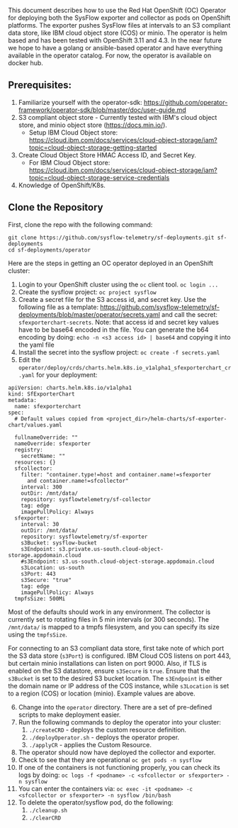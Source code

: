 This document describes how to use the Red Hat OpenShift (OC) Operator for deploying both the SysFlow exporter and collector as pods on OpenShift platforms.  The exporter pushes SysFlow files at intervals to an S3 compliant data 
store, like IBM cloud object store (COS) or minio.   The operator is helm based and has been tested with OpenShift 3.11 and 4.3.  In the near future we hope to have a golang or ansible-based operator and have everything available
in the operator catalog.  For now, the operator is available on docker hub.


## Prerequisites:

1. Familiarize yourself with the operator-sdk:  https://github.com/operator-framework/operator-sdk/blob/master/doc/user-guide.md
2. S3 compliant object store - Currently tested with IBM's cloud object store, and minio object store (https://docs.min.io/). 
    * Setup IBM Cloud Object store: https://cloud.ibm.com/docs/services/cloud-object-storage/iam?topic=cloud-object-storage-getting-started
3. Create Cloud Object Store HMAC Access ID, and Secret Key.
    * For IBM Cloud Object store: https://cloud.ibm.com/docs/services/cloud-object-storage/iam?topic=cloud-object-storage-service-credentials
4. Knowledge of OpenShift/K8s.

## Clone the Repository

First, clone the repo with the following command:
```
git clone https://github.com/sysflow-telemetry/sf-deployments.git sf-deployments
cd sf-deployments/operator
```
Here are the steps in getting an OC operator deployed in an OpenShift cluster:

1. Login to your OpenShift cluster using the `oc` client tool. `oc login ...`
2. Create the sysflow project: `oc project sysflow`
3. Create a secret file for the S3 access id, and secret key.  Use the following file as a template: https://github.com/sysflow-telemetry/sf-deployments/blob/master/operator/secrets.yaml and call the secret: `sfexporterchart-secrets`. 
   Note: that access id and secret key values have to be base64 encoded in the file. You can generate the b64 encoding by doing:  `echo -n <s3 access id> | base64` and copying it into the yaml file
4. Install the secret into the sysflow project: `oc create -f secrets.yaml`
5. Edit the `operator/deploy/crds/charts.helm.k8s.io_v1alpha1_sfexporterchart_cr.yaml` for your deployment:


```
apiVersion: charts.helm.k8s.io/v1alpha1
kind: SfExporterChart
metadata:
  name: sfexporterchart
spec:
  # Default values copied from <project_dir>/helm-charts/sf-exporter-chart/values.yaml
  
  fullnameOverride: ""
  nameOverride: sfexporter
  registry:
    secretName: ""
  resources: {}
  sfcollector:
    filter: "container.type!=host and container.name!=sfexporter
      and container.name!=sfcollector"
    interval: 300
    outDir: /mnt/data/
    repository: sysflowtelemetry/sf-collector
    tag: edge
    imagePullPolicy: Always
  sfexporter:
    interval: 30
    outDir: /mnt/data/
    repository: sysflowtelemetry/sf-exporter
    s3Bucket: sysflow-bucket
    s3Endpoint: s3.private.us-south.cloud-object-storage.appdomain.cloud
    #s3Endpoint: s3.us-south.cloud-object-storage.appdomain.cloud
    s3Location: us-south
    s3Port: 443
    s3Secure: "true"
    tag: edge
    imagePullPolicy: Always
  tmpfsSize: 500Mi
```

Most of the defaults should work in any environment.  The collector is
currently set to rotating files in 5 min intervals (or 300 seconds).   The `/mnt/data/` is mapped to a tmpfs filesystem, and you can specify its size using the `tmpfsSize`.  

For connecting to an S3 compliant data store, first take note of which port the S3 data store (`s3Port`) is configured.  IBM Cloud COS listens on port 443, but certain minio installations can listen on 
port 9000.  Also, if TLS is enabled on the S3 datastore, ensure `s3Secure` is `true`.  Ensure that the `s3Bucket` is set to the desired S3 bucket location.   The `s3Endpoint`  is either the domain name or IP
address of the COS instance, while `s3Location` is set to a region (COS) or location (minio).  Example values are above.

6. Change into the `operator` directory.  There are a set of pre-defined scripts to make deployment easier.
7.  Run the following commands to deploy the operator into your cluster:
    1. `./createCRD` -  deploys the custom resource definition.
    2. `./deployOperator.sh` - deploys the operator proper.
    3. `./applyCR` - applies the Custom Resource.
8. The operator should now have deployed the collector and exporter.
9. Check to see that they are operational `oc get pods -n sysflow`
10. If one of the containers is not functioning properly, you can check its logs by doing: `oc logs -f <podname> -c <sfcollector or sfexporter> -n sysflow` 
11. You can enter the containers via: `oc exec -it <podname> -c <sfcollector or sfexporter> -n sysflow /bin/bash` 
12. To delete the operator/sysflow pod, do the following:
    1. `./cleanup.sh`
    2. `./clearCRD`
